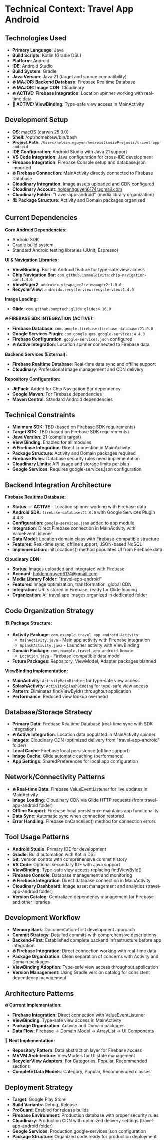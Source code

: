 # Technical Context: Travel App Android

## Technologies Used
- **Primary Language**: Java
- **Build Scripts**: Kotlin (Gradle DSL)
- **Platform**: Android
- **IDE**: Android Studio
- **Build System**: Gradle
- **Java Version**: Java 21 (target and source compatibility)
- **🔥 MAJOR: Backend Database**: Firebase Realtime Database
- **🔥 MAJOR: Image CDN**: Cloudinary
- **🔥 ACTIVE: Firebase Integration**: Location spinner working with real-time data
- **🚀 ACTIVE: ViewBinding**: Type-safe view access in MainActivity

## Development Setup
- **OS**: macOS (darwin 25.0.0)
- **Shell**: /opt/homebrew/bin/bash
- **Project Path**: `/Users/holden.nguyen/AndroidStudioProjects/travel-app-android`
- **IDE Configuration**: Android Studio with Java 21 support
- **VS Code Integration**: Java configuration for cross-IDE development
- **Firebase Integration**: Firebase Console setup and database.json imported
- **🔥 Firebase Connection**: MainActivity directly connected to Firebase Database
- **Cloudinary Integration**: Image assets uploaded and CDN configured
- **Cloudinary Account**: holdennguyen6174@gmail.com
- **Cloudinary Folder**: "travel-app-android" (media library organization)
- **🏗️ Package Structure**: Activity and Domain packages organized

## Current Dependencies
**Core Android Dependencies:**
- Android SDK
- Gradle build system
- Standard Android testing libraries (JUnit, Espresso)

**UI & Navigation Libraries:**
- **ViewBinding**: Built-in Android feature for type-safe view access
- **Chip Navigation Bar**: `com.github.ismaeldivita:chip-navigation-bar:1.4.0`
- **ViewPager2**: `androidx.viewpager2:viewpager2:1.0.0`
- **RecyclerView**: `androidx.recyclerview:recyclerview:1.4.0`

**Image Loading:**
- **Glide**: `com.github.bumptech.glide:glide:4.16.0`

**🔥 FIREBASE SDK INTEGRATION (ACTIVE):**
- **Firebase Database**: `com.google.firebase:firebase-database:21.0.0`
- **Google Services Plugin**: `com.google.gms.google-services:4.4.3`
- **Firebase Configuration**: `google-services.json` configured
- **🔥 Active Integration**: Location spinner connected to Firebase data

**Backend Services (External):**
- **Firebase Realtime Database**: Real-time data sync and offline support
- **Cloudinary**: Professional image management and CDN delivery

**Repository Configuration:**
- **JitPack**: Added for Chip Navigation Bar dependency
- **Google Maven**: For Firebase dependencies
- **Maven Central**: Standard Android dependencies

## Technical Constraints
- **Minimum SDK**: TBD (based on Firebase SDK requirements)
- **Target SDK**: TBD (based on Firebase SDK requirements)
- **Java Version**: 21 (compile target)
- **View Binding**: Enabled for all modules
- **🔥 Firebase Integration**: Direct connection in MainActivity
- **Package Structure**: Activity and Domain packages required
- **Firebase Rules**: Database security rules need implementation
- **Cloudinary Limits**: API usage and storage limits per plan
- **Google Services**: Requires google-services.json configuration

## Backend Integration Architecture
**Firebase Realtime Database:**
- **Status**: ✅ **ACTIVE** - Location spinner working with Firebase data
- **Android SDK**: `firebase-database:21.0.0` with Google Services Plugin 4.4.3
- **Configuration**: `google-services.json` added to app module
- **Integration**: Direct Firebase connection in MainActivity with ValueEventListener
- **Data Model**: Location domain class with Firebase-compatible structure
- **Features**: Real-time sync, offline support, JSON-based NoSQL
- **Implementation**: initLocations() method populates UI from Firebase data

**Cloudinary CDN:**
- **Status**: Images uploaded and integrated with Firebase
- **Account**: holdennguyen6174@gmail.com
- **Media Library Folder**: "travel-app-android"
- **Features**: Image optimization, transformation, global CDN
- **Integration**: URLs stored in Firebase, ready for Glide loading
- **Organization**: All travel app images organized in dedicated folder

## Code Organization Strategy
**🏗️ Package Structure:**
- **Activity Package**: `com.example.travel_app_android.Activity`
  - `MainActivity.java` - Main app activity with Firebase integration
  - `SplashActivity.java` - Launcher activity with ViewBinding
- **Domain Package**: `com.example.travel_app_android.Domain`
  - `Location.java` - Firebase-compatible data model
- **Future Packages**: Repository, ViewModel, Adapter packages planned

**ViewBinding Implementation:**
- **MainActivity**: `ActivityMainBinding` for type-safe view access
- **SplashActivity**: `ActivitySplashBinding` for type-safe view access
- **Pattern**: Eliminates findViewById() throughout application
- **Performance**: Reduced view lookup overhead

## Database/Storage Strategy
- **Primary Data**: Firebase Realtime Database (real-time sync with SDK integration)
- **🔥 Active Integration**: Location data populated in MainActivity spinner
- **Images**: Cloudinary CDN (optimized delivery from "travel-app-android" folder)
- **Local Cache**: Firebase local persistence (offline support)
- **Image Cache**: Glide automatic caching (performance)
- **App Settings**: SharedPreferences for local app configuration

## Network/Connectivity Patterns
- **🔥 Real-time Data**: Firebase ValueEventListener for live updates in MainActivity
- **Image Loading**: Cloudinary CDN via Glide HTTP requests (from travel-app-android folder)
- **Offline Support**: Firebase local persistence maintains app functionality
- **Data Sync**: Automatic sync when connection restored
- **Error Handling**: Firebase onCancelled() method for connection errors

## Tool Usage Patterns
- **Android Studio**: Primary IDE for development
- **Gradle**: Build automation with Kotlin DSL
- **Git**: Version control with comprehensive commit history
- **VS Code**: Optional secondary IDE with Java support
- **ViewBinding**: Type-safe view access replacing findViewById()
- **Firebase Console**: Database management and monitoring
- **🔥 Firebase Integration**: Direct database connection in MainActivity
- **Cloudinary Dashboard**: Image asset management and analytics (travel-app-android folder)
- **Version Catalog**: Centralized dependency management for Firebase and other libraries

## Development Workflow
- **Memory Bank**: Documentation-first development approach
- **Commit Strategy**: Detailed commits with comprehensive descriptions
- **Backend-First**: Established complete backend infrastructure before app integration
- **🔥 Firebase Integration**: Direct connection working with real-time data
- **Package Organization**: Clean separation of concerns with Activity and Domain packages
- **ViewBinding Adoption**: Type-safe view access throughout application
- **Version Management**: Using Gradle version catalog for consistent dependency management

## Architecture Patterns
**🔥 Current Implementation:**
- **Firebase Integration**: Direct connection with ValueEventListener
- **ViewBinding**: Type-safe view access in MainActivity
- **Package Organization**: Activity and Domain packages
- **Data Flow**: Firebase → Domain Model → ArrayList → UI Components

**🚀 Next Implementation:**
- **Repository Pattern**: Data abstraction layer for Firebase access
- **MVVM Architecture**: ViewModels for UI state management
- **RecyclerView Adapters**: For Categories, Popular, Recommended sections
- **Complete Data Models**: Category, Popular, Recommended classes

## Deployment Strategy
- **Target**: Google Play Store
- **Build Variants**: Debug, Release
- **ProGuard**: Enabled for release builds
- **Firebase Environment**: Production database with proper security rules
- **Cloudinary**: Production CDN with optimized delivery settings (travel-app-android folder)
- **Google Services**: Production google-services.json configuration
- **Package Structure**: Organized code ready for production deployment 